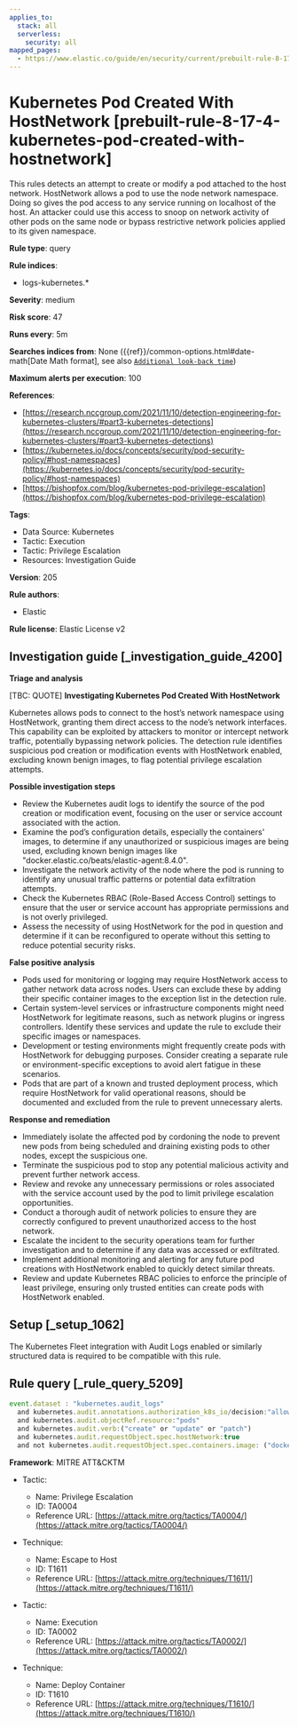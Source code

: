 ```yaml
---
applies_to:
  stack: all
  serverless:
    security: all
mapped_pages:
  - https://www.elastic.co/guide/en/security/current/prebuilt-rule-8-17-4-kubernetes-pod-created-with-hostnetwork.html
---
```


# Kubernetes Pod Created With HostNetwork [prebuilt-rule-8-17-4-kubernetes-pod-created-with-hostnetwork]

This rules detects an attempt to create or modify a pod attached to the host network. HostNetwork allows a pod to use the node network namespace. Doing so gives the pod access to any service running on localhost of the host. An attacker could use this access to snoop on network activity of other pods on the same node or bypass restrictive network policies applied to its given namespace.

**Rule type**: query

**Rule indices**:

* logs-kubernetes.*

**Severity**: medium

**Risk score**: 47

**Runs every**: 5m

**Searches indices from**: None ({{ref}}/common-options.html#date-math[Date Math format], see also [`Additional look-back time`](docs-content://solutions/security/detect-and-alert/create-detection-rule.md#rule-schedule))

**Maximum alerts per execution**: 100

**References**:

* [https://research.nccgroup.com/2021/11/10/detection-engineering-for-kubernetes-clusters/#part3-kubernetes-detections](https://research.nccgroup.com/2021/11/10/detection-engineering-for-kubernetes-clusters/#part3-kubernetes-detections)
* [https://kubernetes.io/docs/concepts/security/pod-security-policy/#host-namespaces](https://kubernetes.io/docs/concepts/security/pod-security-policy/#host-namespaces)
* [https://bishopfox.com/blog/kubernetes-pod-privilege-escalation](https://bishopfox.com/blog/kubernetes-pod-privilege-escalation)

**Tags**:

* Data Source: Kubernetes
* Tactic: Execution
* Tactic: Privilege Escalation
* Resources: Investigation Guide

**Version**: 205

**Rule authors**:

* Elastic

**Rule license**: Elastic License v2

## Investigation guide [_investigation_guide_4200]

**Triage and analysis**

[TBC: QUOTE]
**Investigating Kubernetes Pod Created With HostNetwork**

Kubernetes allows pods to connect to the host’s network namespace using HostNetwork, granting them direct access to the node’s network interfaces. This capability can be exploited by attackers to monitor or intercept network traffic, potentially bypassing network policies. The detection rule identifies suspicious pod creation or modification events with HostNetwork enabled, excluding known benign images, to flag potential privilege escalation attempts.

**Possible investigation steps**

* Review the Kubernetes audit logs to identify the source of the pod creation or modification event, focusing on the user or service account associated with the action.
* Examine the pod’s configuration details, especially the containers' images, to determine if any unauthorized or suspicious images are being used, excluding known benign images like "docker.elastic.co/beats/elastic-agent:8.4.0".
* Investigate the network activity of the node where the pod is running to identify any unusual traffic patterns or potential data exfiltration attempts.
* Check the Kubernetes RBAC (Role-Based Access Control) settings to ensure that the user or service account has appropriate permissions and is not overly privileged.
* Assess the necessity of using HostNetwork for the pod in question and determine if it can be reconfigured to operate without this setting to reduce potential security risks.

**False positive analysis**

* Pods used for monitoring or logging may require HostNetwork access to gather network data across nodes. Users can exclude these by adding their specific container images to the exception list in the detection rule.
* Certain system-level services or infrastructure components might need HostNetwork for legitimate reasons, such as network plugins or ingress controllers. Identify these services and update the rule to exclude their specific images or namespaces.
* Development or testing environments might frequently create pods with HostNetwork for debugging purposes. Consider creating a separate rule or environment-specific exceptions to avoid alert fatigue in these scenarios.
* Pods that are part of a known and trusted deployment process, which require HostNetwork for valid operational reasons, should be documented and excluded from the rule to prevent unnecessary alerts.

**Response and remediation**

* Immediately isolate the affected pod by cordoning the node to prevent new pods from being scheduled and draining existing pods to other nodes, except the suspicious one.
* Terminate the suspicious pod to stop any potential malicious activity and prevent further network access.
* Review and revoke any unnecessary permissions or roles associated with the service account used by the pod to limit privilege escalation opportunities.
* Conduct a thorough audit of network policies to ensure they are correctly configured to prevent unauthorized access to the host network.
* Escalate the incident to the security operations team for further investigation and to determine if any data was accessed or exfiltrated.
* Implement additional monitoring and alerting for any future pod creations with HostNetwork enabled to quickly detect similar threats.
* Review and update Kubernetes RBAC policies to enforce the principle of least privilege, ensuring only trusted entities can create pods with HostNetwork enabled.


## Setup [_setup_1062]

The Kubernetes Fleet integration with Audit Logs enabled or similarly structured data is required to be compatible with this rule.


## Rule query [_rule_query_5209]

```js
event.dataset : "kubernetes.audit_logs"
  and kubernetes.audit.annotations.authorization_k8s_io/decision:"allow"
  and kubernetes.audit.objectRef.resource:"pods"
  and kubernetes.audit.verb:("create" or "update" or "patch")
  and kubernetes.audit.requestObject.spec.hostNetwork:true
  and not kubernetes.audit.requestObject.spec.containers.image: ("docker.elastic.co/beats/elastic-agent:8.4.0")
```

**Framework**: MITRE ATT&CKTM

* Tactic:

    * Name: Privilege Escalation
    * ID: TA0004
    * Reference URL: [https://attack.mitre.org/tactics/TA0004/](https://attack.mitre.org/tactics/TA0004/)

* Technique:

    * Name: Escape to Host
    * ID: T1611
    * Reference URL: [https://attack.mitre.org/techniques/T1611/](https://attack.mitre.org/techniques/T1611/)

* Tactic:

    * Name: Execution
    * ID: TA0002
    * Reference URL: [https://attack.mitre.org/tactics/TA0002/](https://attack.mitre.org/tactics/TA0002/)

* Technique:

    * Name: Deploy Container
    * ID: T1610
    * Reference URL: [https://attack.mitre.org/techniques/T1610/](https://attack.mitre.org/techniques/T1610/)



